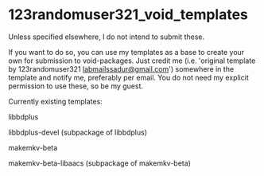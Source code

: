 # 123randomuser321_void_templates
Unless specified elsewhere, I do not intend to submit these.

If you want to do so, you can use my templates as a base to create your own for submission to void-packages.
Just credit me (i.e. 'original template by 123randomuser321 <labmailssadur@gmail.com>') somewhere in the template and notify me, preferably per email. You do not need my explicit permission to use these, so be my guest.

Currently existing templates:

libbdplus

libbdplus-devel (subpackage of libbdplus)

makemkv-beta

makemkv-beta-libaacs (subpackage of makemkv-beta)
